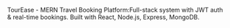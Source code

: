 TourEase - MERN Travel Booking Platform:Full-stack system with JWT auth & real-time bookings. Built with React, Node.js, Express, MongoDB.
